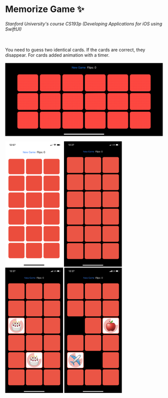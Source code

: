 # Memorize Game :sparkles:
###### Stanford University's course CS193p (Developing Applications for iOS using SwiftUI)

<br>
You need to guess two identical cards. If the cards are correct, they disappear. For cards added animation with a timer.
<br><br>

<img src="/Screenshots/screencast.gif" alt="" width="600">

<img src="/Screenshots/screenshot_01.png" alt="" height="400"> <img src="/Screenshots/screenshot_02.png" alt="" height="400"> <img src="/Screenshots/screenshot_03.png" alt="" height="400"> <img src="/Screenshots/screenshot_04.png" alt="" height="400">
